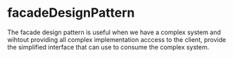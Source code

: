 # facadeDesignPattern
The facade design pattern is useful when we have a complex system and wihtout providing all complex implementation acccess
to the client, provide the simplified interface that can use to consume the complex system.
